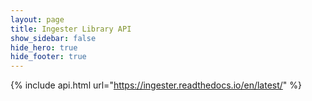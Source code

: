 ```yaml
---
layout: page
title: Ingester Library API
show_sidebar: false
hide_hero: true
hide_footer: true
---
```

{% include api.html url="https://ingester.readthedocs.io/en/latest/" %}

